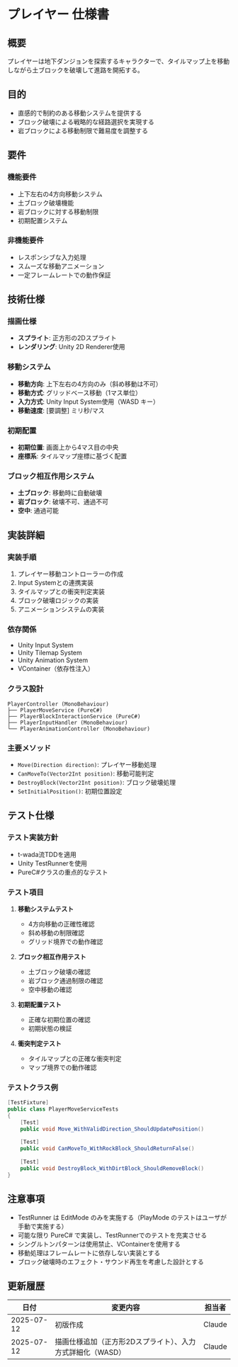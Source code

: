 # プレイヤー 仕様書

## 概要
プレイヤーは地下ダンジョンを探索するキャラクターで、タイルマップ上を移動しながら土ブロックを破壊して進路を開拓する。

## 目的
- 直感的で制約のある移動システムを提供する
- ブロック破壊による戦略的な経路選択を実現する
- 岩ブロックによる移動制限で難易度を調整する

## 要件

### 機能要件
- 上下左右の4方向移動システム
- 土ブロック破壊機能
- 岩ブロックに対する移動制限
- 初期配置システム

### 非機能要件
- レスポンシブな入力処理
- スムーズな移動アニメーション
- 一定フレームレートでの動作保証

## 技術仕様

### 描画仕様
- **スプライト**: 正方形の2Dスプライト
- **レンダリング**: Unity 2D Renderer使用

### 移動システム
- **移動方向**: 上下左右の4方向のみ（斜め移動は不可）
- **移動方式**: グリッドベース移動（1マス単位）
- **入力方式**: Unity Input System使用（WASD キー）
- **移動速度**: [要調整] ミリ秒/マス

### 初期配置
- **初期位置**: 画面上から4マス目の中央
- **座標系**: タイルマップ座標に基づく配置

### ブロック相互作用システム
- **土ブロック**: 移動時に自動破壊
- **岩ブロック**: 破壊不可、通過不可
- **空中**: 通過可能

## 実装詳細

### 実装手順
1. プレイヤー移動コントローラーの作成
2. Input Systemとの連携実装
3. タイルマップとの衝突判定実装
4. ブロック破壊ロジックの実装
5. アニメーションシステムの実装

### 依存関係
- Unity Input System
- Unity Tilemap System
- Unity Animation System
- VContainer（依存性注入）

### クラス設計
```
PlayerController (MonoBehaviour)
├── PlayerMoveService (PureC#)
├── PlayerBlockInteractionService (PureC#)
├── PlayerInputHandler (MonoBehaviour)
└── PlayerAnimationController (MonoBehaviour)
```

### 主要メソッド
- `Move(Direction direction)`: プレイヤー移動処理
- `CanMoveTo(Vector2Int position)`: 移動可能判定
- `DestroyBlock(Vector2Int position)`: ブロック破壊処理
- `SetInitialPosition()`: 初期位置設定

## テスト仕様

### テスト実装方針
- t-wada流TDDを適用
- Unity TestRunnerを使用
- PureC#クラスの重点的なテスト

### テスト項目
1. **移動システムテスト**
   - 4方向移動の正確性確認
   - 斜め移動の制限確認
   - グリッド境界での動作確認

2. **ブロック相互作用テスト**
   - 土ブロック破壊の確認
   - 岩ブロック通過制限の確認
   - 空中移動の確認

3. **初期配置テスト**
   - 正確な初期位置の確認
   - 初期状態の検証

4. **衝突判定テスト**
   - タイルマップとの正確な衝突判定
   - マップ境界での動作確認

### テストクラス例
```csharp
[TestFixture]
public class PlayerMoveServiceTests
{
    [Test]
    public void Move_WithValidDirection_ShouldUpdatePosition()
    
    [Test]
    public void CanMoveTo_WithRockBlock_ShouldReturnFalse()
    
    [Test]
    public void DestroyBlock_WithDirtBlock_ShouldRemoveBlock()
}
```

## 注意事項
- TestRunner は EditMode のみを実施する（PlayMode のテストはユーザが手動で実施する）
- 可能な限り PureC# で実装し、TestRunnerでのテストを充実させる
- シングルトンパターンは使用禁止、VContainerを使用する
- 移動処理はフレームレートに依存しない実装とする
- ブロック破壊時のエフェクト・サウンド再生を考慮した設計とする

## 更新履歴
| 日付 | 変更内容 | 担当者 |
|------|----------|--------|
| 2025-07-12 | 初版作成 | Claude |
| 2025-07-12 | 描画仕様追加（正方形2Dスプライト）、入力方式詳細化（WASD） | Claude |